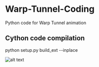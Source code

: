 # Warp-Tunnel-Coding
Python code for Warp Tunnel animation 

## Cython code compilation 
python setup.py build_ext --inplace

![alt text](https://github.com/yoyoberenguer/Fisheye/blob/master/lake-wallpapers.jpg)
